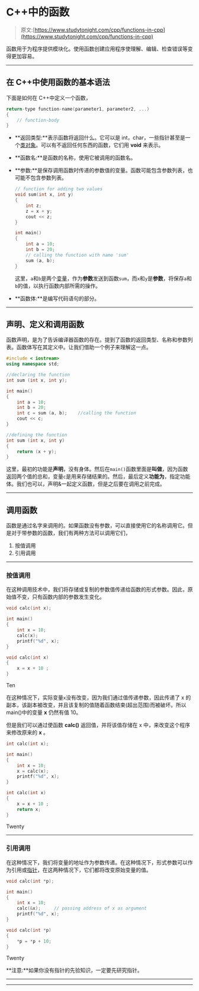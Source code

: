 # C++中的函数

> 原文:[https://www.studytonight.com/cpp/functions-in-cpp](https://www.studytonight.com/cpp/functions-in-cpp)

函数用于为程序提供模块化。使用函数创建应用程序使理解、编辑、检查错误等变得更加容易。

* * *

## 在 C++中使用函数的基本语法

下面是如何在 C++中定义一个函数，

```cpp
return-type function-name(parameter1, parameter2, ...)
{
    // function-body
}
```

*   **返回类型:**表示函数将返回什么。它可以是 int，char，一些指针甚至是一个[类对象](class-and-objects.php)。可以有不返回任何东西的函数，它们用 **void** 来表示。
*   **函数名:**是函数的名称，使用它被调用的函数名。
*   **参数:**是保存调用函数时传递的参数值的变量。函数可能包含参数列表，也可能不包含参数列表。

    ```cpp
    // function for adding two values
    void sum(int x, int y)
    {
        int z;
        z = x + y;
        cout << z;
    }

    int main()
    {
        int a = 10;
        int b = 20;
        // calling the function with name 'sum'
        sum (a, b);
    }
    ```

    这里，`a`和`b`是两个[变量](variables-scope-details.php)，作为**参数**发送到函数`sum`，而`x`和`y`是**参数**，将保存`a`和`b`的值，以执行函数内部所需的操作。
*   **函数体:**是编写代码语句的部分。

* * *

## 声明、定义和调用函数

函数声明，是为了告诉编译器函数的存在。提到了函数的返回类型、名称和参数列表。函数体写在其定义中。让我们借助一个例子来理解这一点。

```cpp
#include < iostream>
using namespace std;

//declaring the function
int sum (int x, int y);

int main()
{
    int a = 10;
    int b = 20;
    int c = sum (a, b);    //calling the function
    cout << c;
}

//defining the function
int sum (int x, int y)
{
    return (x + y);
}
```

这里，最初的功能是**声明**，没有身体。然后在`main()`函数里面是**叫做**，因为函数返回两个值的总和，变量`c`是用来存储结果的。然后，最后定义**功能为**，指定功能体。我们也可以，声明&一起定义函数，但是之后要在调用之前完成。

* * *

## 调用函数

函数是通过名字来调用的。如果函数没有参数，可以直接使用它的名称调用它。但是对于带参数的函数，我们有两种方法可以调用它们，

1.  按值调用
2.  引用调用

* * *

### 按值调用

在这种调用技术中，我们将存储或复制的参数值传递给函数的形式参数。因此，原始值不变，只有函数内部的参数发生变化。

```cpp
void calc(int x);

int main()
{
    int x = 10;
    calc(x);
    printf("%d", x);
}

void calc(int x)
{
    x = x + 10 ;
} 
```

Ten

在这种情况下，实际变量`x`没有改变，因为我们通过值传递参数，因此传递了 x 的副本，该副本被改变，并且该复制的值随着函数结束(超出范围)而被破坏。所以 main()中的变量 **x** 仍然有值 10。

但是我们可以通过使函数 **calc()** 返回值，并将该值存储在 x 中，来改变这个程序来修改原来的 **x** 。

```cpp
int calc(int x);

int main()
{
    int x = 10;
    x = calc(x);
    printf("%d", x);
}

int calc(int x)
{
    x = x + 10 ;
    return x;
} 
```

Twenty

* * *

### 引用调用

在这种情况下，我们将变量的地址作为参数传递。在这种情况下，形式参数可以作为引用或[指针](pointer-to-members.php)，在这两种情况下，它们都将改变原始变量的值。

```cpp
void calc(int *p);

int main()
{
    int x = 10;
    calc(&x);     // passing address of x as argument
    printf("%d", x);
}

void calc(int *p)
{
    *p = *p + 10;
} 
```

Twenty

**注意:**如果你没有指针的先验知识，一定要先研究指针。

* * *

* * *